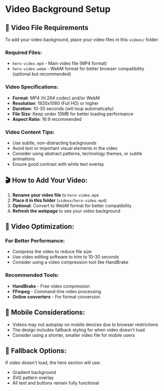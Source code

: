 # Video Background Setup

## 📁 Video File Requirements

To add your video background, place your video files in this `videos/` folder:

### Required Files:
- `hero-video.mp4` - Main video file (MP4 format)
- `hero-video.webm` - WebM format for better browser compatibility (optional but recommended)

### Video Specifications:
- **Format**: MP4 (H.264 codec) and/or WebM
- **Resolution**: 1920x1080 (Full HD) or higher
- **Duration**: 10-30 seconds (will loop automatically)
- **File Size**: Keep under 10MB for better loading performance
- **Aspect Ratio**: 16:9 recommended

### Video Content Tips:
- Use subtle, non-distracting backgrounds
- Avoid text or important visual elements in the video
- Consider using abstract patterns, technology themes, or subtle animations
- Ensure good contrast with white text overlay

## 🎬 How to Add Your Video:

1. **Rename your video file** to `hero-video.mp4`
2. **Place it in this folder** (`videos/hero-video.mp4`)
3. **Optional**: Convert to WebM format for better compatibility
4. **Refresh the webpage** to see your video background

## 🔧 Video Optimization:

### For Better Performance:
- Compress the video to reduce file size
- Use video editing software to trim to 10-30 seconds
- Consider using a video compression tool like HandBrake

### Recommended Tools:
- **HandBrake** - Free video compression
- **FFmpeg** - Command-line video processing
- **Online converters** - For format conversion

## 📱 Mobile Considerations:

- Videos may not autoplay on mobile devices due to browser restrictions
- The design includes fallback styling for when video doesn't load
- Consider using a shorter, smaller video file for mobile users

## 🎨 Fallback Options:

If video doesn't load, the hero section will use:
- Gradient background
- SVG pattern overlay
- All text and buttons remain fully functional
